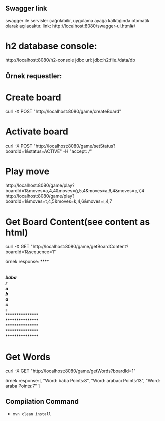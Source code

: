 ## Swagger link
swagger ile servisler çağrılabilir, uygulama ayağa kalktığında otomatik olarak açılacaktır. link:
http://localhost:8080/swagger-ui.html#/

# h2 database console:
http://localhost:8080/h2-console
jdbc url: jdbc:h2:file./data/db

## Örnek requestler:

# Create board
curl -X POST "http://localhost:8080/game/createBoard"

# Activate board
curl -X POST "http://localhost:8080/game/setStatus?boardId=1&status=ACTIVE" -H "accept: */*"

# Play move
http://localhost:8080/game/play?boardId=1&moves=a,4,4&moves=ğ,5,4&moves=a,6,4&moves=ç,7,4
http://localhost:8080/game/play?boardId=1&moves=t,4,5&moves=k,4,6&moves=ı,4,7

# Get Board Content(see content as html)
curl -X GET "http://localhost:8080/game/getBoardContent?boardId=1&sequence=1"

örnek response:
***************<br>
***************<br>
***************<br>
***baba********<br>
****r**********<br>
****a**********<br>
****b**********<br>
****a**********<br>
****c**********<br>
****ı**********<br>
***************<br>
***************<br>
***************<br>
***************<br>
***************<br>

# Get Words
curl -X GET "http://localhost:8080/game/getWords?boardId=1"

örnek response:
[
  "Word: baba Points:8",
  "Word: arabacı Points:13",
  "Word: araba Points:7"
]

## Compilation Command
- `mvn clean install`

